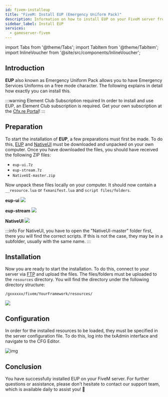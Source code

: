 ```yaml
---
id: fivem-installeup
title: "FiveM: Install EUP (Emergency Uniform Pack)"
description: Information on how to install EUP on your FiveM server from ZAP-Hosting.com 
sidebar_label: Install EUP
services:
  - gameserver-fivem
---
```


import Tabs from '@theme/Tabs';
import TabItem from '@theme/TabItem';
import InlineVoucher from '@site/src/components/InlineVoucher';



## Introduction

**EUP** also known as Emergency Uniform Pack allows you to have Emergency Services Uniforms on a free mode character. The following explains in detail how exactly you can install this. 

:::warning Element Club Subscription required
In order to install and use EUP, an Element Club subscription is required. Get your own subscription at the [Cfx.re Portal](https://portal.cfx.re/subscriptions/element-club)! 
:::

<InlineVoucher />



## Preparation

To start the installation of **EUP**, a few preparations must first be made. To do this, [EUP](https://forum.cfx.re/t/emergency-uniform-pack-client-server-sided-easy-install-update-5-0-announcement/97599) and [NativeUI](https://github.com/FrazzIe/NativeUILua/archive/master.zip) must be downloaded and unpacked on your own computer. Once you have downloaded the files, you should have received the following ZIP files:

- `eup-ui.7z`
- `eup-stream.7z` 
- `NativeUI-master.zip`

Now unpack these files locally on your computer. It should now contain a `__resource.lua` or `fxmanifest.lua` and `script files/folders`.

**eup-ui**
![](https://screensaver01.zap-hosting.com/index.php/s/PjXPtC49ZAkiD87/preview)

**eup-stream**
![](https://screensaver01.zap-hosting.com/index.php/s/y4HNTngCjkg8n44/preview)

**NativeUI**
![](https://screensaver01.zap-hosting.com/index.php/s/EwdgkfA5qjWNAYj/preview)

:::info
For NativeUI, you have to open the "NativeUI-master" folder first, there you will find the correct scripts. If this is not the case, they may be in a subfolder, usually with the same name.
:::

## Installation
Now you are ready to start the installation. To do this, connect to your server via [FTP](gameserver-ftpaccess.md) and upload the files. The files/folders must be uploaded to the `resources` directory. You will find the directory under the following directory structure: 

```
/gxxxxxx/fivem/YourFramework/resources/
```

![](https://screensaver01.zap-hosting.com/index.php/s/qFtS6sJHy67Y773/preview)



## Configuration

In order for the installed resources to be loaded, they must be specified in the server configuration file. To do this, log into the txAdmin interface and navigate to the CFG Editor. 

![img](https://screensaver01.zap-hosting.com/index.php/s/xQgkC5npHji4ArM/download)



## Conclusion

You have successfully installed EUP on your FiveM server. For further questions or assistance, please don't hesitate to contact our support team, which is available daily to assist you! 🙂


<InlineVoucher />
